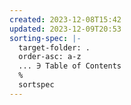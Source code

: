 ```yaml
---
created: 2023-12-08T15:42
updated: 2023-12-09T20:53
sorting-spec: |-
  target-folder: .
  order-asc: a-z
  ... ∋ Table of Contents
  %
  sortspec
---
```

